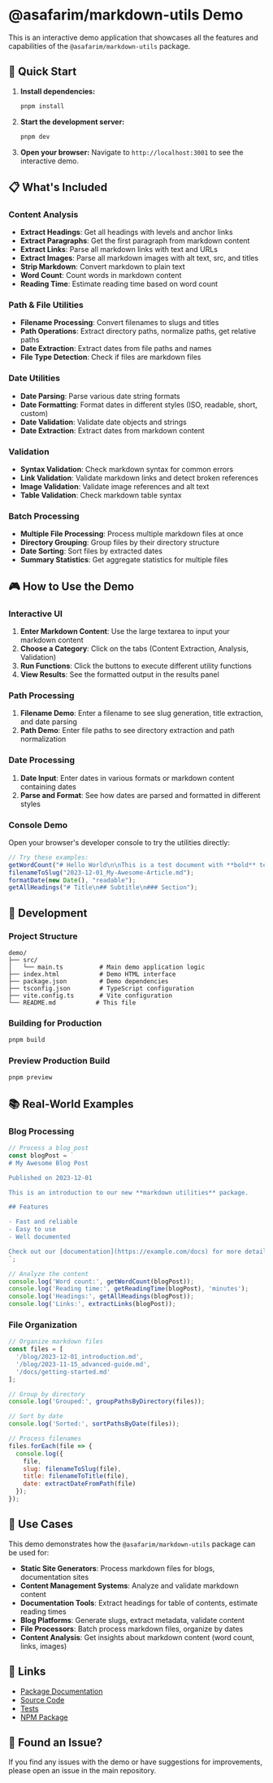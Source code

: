 # @asafarim/markdown-utils Demo

This is an interactive demo application that showcases all the features and capabilities of the `@asafarim/markdown-utils` package.

## 🚀 Quick Start

1. **Install dependencies:**
   ```bash
   pnpm install
   ```

2. **Start the development server:**
   ```bash
   pnpm dev
   ```

3. **Open your browser:**
   Navigate to `http://localhost:3001` to see the interactive demo.

## 📋 What's Included

### Content Analysis
- **Extract Headings**: Get all headings with levels and anchor links
- **Extract Paragraphs**: Get the first paragraph from markdown content
- **Extract Links**: Parse all markdown links with text and URLs
- **Extract Images**: Parse all markdown images with alt text, src, and titles
- **Strip Markdown**: Convert markdown to plain text
- **Word Count**: Count words in markdown content
- **Reading Time**: Estimate reading time based on word count

### Path & File Utilities
- **Filename Processing**: Convert filenames to slugs and titles
- **Path Operations**: Extract directory paths, normalize paths, get relative paths
- **Date Extraction**: Extract dates from file paths and names
- **File Type Detection**: Check if files are markdown files

### Date Utilities
- **Date Parsing**: Parse various date string formats
- **Date Formatting**: Format dates in different styles (ISO, readable, short, custom)
- **Date Validation**: Validate date objects and strings
- **Date Extraction**: Extract dates from markdown content

### Validation
- **Syntax Validation**: Check markdown syntax for common errors
- **Link Validation**: Validate markdown links and detect broken references
- **Image Validation**: Validate image references and alt text
- **Table Validation**: Check markdown table syntax

### Batch Processing
- **Multiple File Processing**: Process multiple markdown files at once
- **Directory Grouping**: Group files by their directory structure
- **Date Sorting**: Sort files by extracted dates
- **Summary Statistics**: Get aggregate statistics for multiple files

## 🎮 How to Use the Demo

### Interactive UI
1. **Enter Markdown Content**: Use the large textarea to input your markdown content
2. **Choose a Category**: Click on the tabs (Content Extraction, Analysis, Validation)
3. **Run Functions**: Click the buttons to execute different utility functions
4. **View Results**: See the formatted output in the results panel

### Path Processing
1. **Filename Demo**: Enter a filename to see slug generation, title extraction, and date parsing
2. **Path Demo**: Enter file paths to see directory extraction and path normalization

### Date Processing
1. **Date Input**: Enter dates in various formats or markdown content containing dates
2. **Parse and Format**: See how dates are parsed and formatted in different styles

### Console Demo
Open your browser's developer console to try the utilities directly:

```javascript
// Try these examples:
getWordCount("# Hello World\n\nThis is a test document with **bold** text.");
filenameToSlug("2023-12-01_My-Awesome-Article.md");
formatDate(new Date(), "readable");
getAllHeadings("# Title\n## Subtitle\n### Section");
```

## 🔧 Development

### Project Structure
```
demo/
├── src/
│   └── main.ts          # Main demo application logic
├── index.html           # Demo HTML interface
├── package.json         # Demo dependencies
├── tsconfig.json        # TypeScript configuration
├── vite.config.ts       # Vite configuration
└── README.md           # This file
```

### Building for Production
```bash
pnpm build
```

### Preview Production Build
```bash
pnpm preview
```

## 📚 Real-World Examples

### Blog Processing
```javascript
// Process a blog post
const blogPost = `
# My Awesome Blog Post

Published on 2023-12-01

This is an introduction to our new **markdown utilities** package.

## Features

- Fast and reliable
- Easy to use
- Well documented

Check out our [documentation](https://example.com/docs) for more details.
`;

// Analyze the content
console.log('Word count:', getWordCount(blogPost));
console.log('Reading time:', getReadingTime(blogPost), 'minutes');
console.log('Headings:', getAllHeadings(blogPost));
console.log('Links:', extractLinks(blogPost));
```

### File Organization
```javascript
// Organize markdown files
const files = [
  '/blog/2023-12-01_introduction.md',
  '/blog/2023-11-15_advanced-guide.md',
  '/docs/getting-started.md'
];

// Group by directory
console.log('Grouped:', groupPathsByDirectory(files));

// Sort by date
console.log('Sorted:', sortPathsByDate(files));

// Process filenames
files.forEach(file => {
  console.log({
    file,
    slug: filenameToSlug(file),
    title: filenameToTitle(file),
    date: extractDateFromPath(file)
  });
});
```

## 🎯 Use Cases

This demo demonstrates how the `@asafarim/markdown-utils` package can be used for:

- **Static Site Generators**: Process markdown files for blogs, documentation sites
- **Content Management Systems**: Analyze and validate markdown content
- **Documentation Tools**: Extract headings for table of contents, estimate reading times
- **Blog Platforms**: Generate slugs, extract metadata, validate content
- **File Processors**: Batch process markdown files, organize by dates
- **Content Analysis**: Get insights about markdown content (word count, links, images)

## 🔗 Links

- [Package Documentation](../README.md)
- [Source Code](../src/)
- [Tests](../tests/)
- [NPM Package](https://www.npmjs.com/package/@asafarim/markdown-utils)

## 🐛 Found an Issue?

If you find any issues with the demo or have suggestions for improvements, please open an issue in the main repository.
